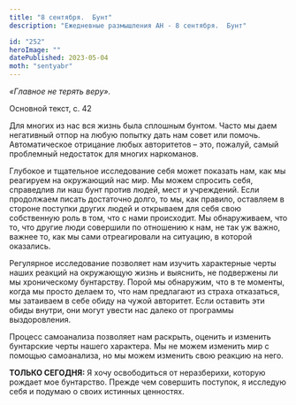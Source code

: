 ```yaml
---
title: "8 сентября.  Бунт"
description: "Ежедневные размышления АН - 8 сентября.  Бунт"

id: "252"
heroImage: ""
datePublished: 2023-05-04
moth: "sentyabr"
---
```


_«Главное не терять веру»._

Основной текст, с. 42

Для многих из нас вся жизнь была сплошным бунтом. Часто мы даем негативный
отпор на любую попытку дать нам совет или помочь. Автоматическое отрицание
любых авторитетов – это, пожалуй, самый проблемный недостаток для многих
наркоманов.

Глубокое и тщательное исследование себя может показать нам, как мы реагируем
на окружающий нас мир. Мы можем спросить себя, справедлив ли наш бунт против
людей, мест и учреждений. Если продолжаем писать достаточно долго, то мы, как
правило, оставляем в стороне поступки других людей и открываем для себя свою
собственную роль в том, что с нами происходит. Мы обнаруживаем, что то, что
другие люди совершили по отношению к нам, не так уж важно, важнее то, как мы
сами отреагировали на ситуацию, в которой оказались.

Регулярное исследование позволяет нам изучить характерные черты наших реакций
на окружающую жизнь и выяснить, не подвержены ли мы хроническому бунтарству.
Порой мы обнаружим, что в те моменты, когда мы просто делаем то, что нам
предлагают из страха отказаться, мы затаиваем в себе обиду на чужой авторитет.
Если оставить эти обиды внутри, они могут увести нас далеко от программы
выздоровления.

Процесс самоанализа позволяет нам раскрыть, оценить и изменить бунтарские
черты нашего характера. Мы не можем изменить мир с помощью самоанализа, но мы
можем изменить свою реакцию на него.

**ТОЛЬКО СЕГОДНЯ:** Я хочу освободиться от неразберихи, которую рождает мое
бунтарство. Прежде чем совершить поступок, я исследую себя и подумаю о своих
истинных ценностях.

